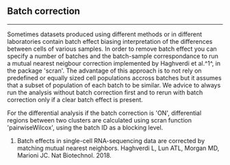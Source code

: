 ## Batch correction

***

Sometimes datasets produced using different methods or in different laboratories
contain batch effect biasing interpretation of the differences between cells of 
various samples. In order to remove batch effect you can specify a number of batches
and the batch-sample correspondance to run a mutual nearest neigbour correction 
implemented by Haghverdi et al.^1^, in the package 'scran'. The advantage of this
approach is to not rely on predefined or equally sized cell populations accross
batches but it assumes that a subset of population of each batch to be similar.
We advice to always run the analysis without batch correction first and to rerun
with batch correction only if a clear batch effect is present.

For the differential analysis if the batch correction is 'ON', differential 
regions between two clusters are calculated using scran function 'pairwiseWilcox', 
using the batch ID as a blocking level.
  
1. Batch effects in single-cell RNA-sequencing data are corrected by matching 
mutual nearest neighbors. Haghverdi L, Lun ATL, Morgan MD, Marioni JC. Nat 
Biotechnol. 2018. 

